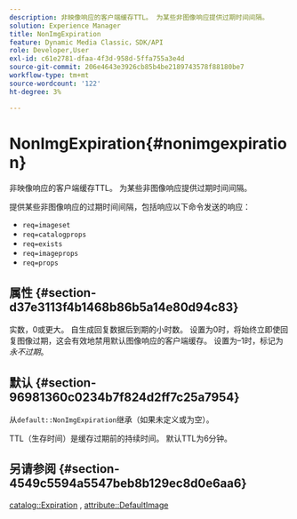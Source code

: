 ```yaml
---
description: 非映像响应的客户端缓存TTL。 为某些非图像响应提供过期时间间隔。
solution: Experience Manager
title: NonImgExpiration
feature: Dynamic Media Classic，SDK/API
role: Developer,User
exl-id: c61e2781-dfaa-4f3d-958d-5ffa755a3e4d
source-git-commit: 206e4643e3926cb85b4be2189743578f88180be7
workflow-type: tm+mt
source-wordcount: '122'
ht-degree: 3%

---
```


# NonImgExpiration{#nonimgexpiration}

非映像响应的客户端缓存TTL。 为某些非图像响应提供过期时间间隔。

提供某些非图像响应的过期时间间隔，包括响应以下命令发送的响应：

* `req=imageset`
* `req=catalogprops`
* `req=exists`
* `req=imageprops`
* `req=props`

## 属性 {#section-d37e3113f4b1468b86b5a14e80d94c83}

实数，0或更大。 自生成回复数据后到期的小时数。 设置为0时，将始终立即使回复图像过期，这会有效地禁用默认图像响应的客户端缓存。 设置为–1时，标记为&#x200B;*永不过期*。

## 默认 {#section-96981360c0234b7f824d2ff7c25a7954}

从`default::NonImgExpiration`继承（如果未定义或为空）。

TTL（生存时间）是缓存过期前的持续时间。 默认TTL为6分钟。

## 另请参阅 {#section-4549c5594a5547beb8b129ec8d0e6aa6}

[catalog::Expiration](../../../../../is-api/image-catalog/image-serving-api-ref/c-image-catalog-reference/c-image-svg-data-reference/c-image-data-reference/r-expiration-cat.md#reference-a7afd668ecbb4d2da65d86259aa6a28a) ,  [attribute::DefaultImage](../../../../../is-api/image-catalog/image-serving-api-ref/c-image-catalog-reference/c-attributes-reference/r-is-cat-defaultimage.md#reference-8e9900e129f54ed68462a3c2fc3bc433)

